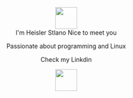 
<div id="header" align="center">
  <img src="https://media.giphy.com/media/v1.Y2lkPTc5MGI3NjExajkxcGFycndrNjhrbWFkcXh2ejM0b2o2ZGQzMHdwc3AxanB3MWdkYSZlcD12MV9pbnRlcm5hbF9naWZfYnlfaWQmY3Q9Zw/5h0piMX8ku0xj97W0t/giphy.gif" width="50"/>
</div>
<div id="body" align="center">
I'm Heisler Stlano Nice to meet you 


Passionate about programming  and Linux 

Check my Linkdin 


<a href="https://www.linkedin.com/in/heisler-stlano-969624146?lipi=urn%3Ali%3Apage%3Ad_flagship3_profile_view_base_contact_details%3Bmx7XOHb9T8m4i1X%2BH1g9vw%3D%3D">
  <img src="https://cliply.co/wp-content/uploads/2021/02/372102050_LINKEDIN_ICON_400px.gif" width="50">
</a>

</div>


<!--
**heislerlemos/heislerlemos** is a ✨ _special_ ✨ repository because its `README.md` (this file) appears on your GitHub profile.

Here are some ideas to get you started:

- 🔭 I’m currently working on ...
- 🌱 I’m currently learning ...
- 👯 I’m looking to collaborate on ...
- 🤔 I’m looking for help with ...
- 💬 Ask me about ...
- 📫 How to reach me: ...
- 😄 Pronouns: ...
- ⚡ Fun fact: ...
-->
